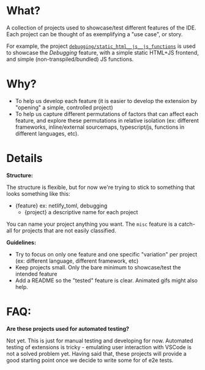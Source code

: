 # What?

A collection of projects used to showcase/test different features of the IDE.
Each project can be thought of as exemplifying a "use case", or story.

For example, the project [`debugging/static_html__js__js_functions`](./debugging/static_html__js__js_functions) is used to showcase the _Debugging_ feature, with a simple static HTML+JS frontend, and simple (non-transpiled/bundled) JS functions.

# Why?

- To help us develop each feature (it is easier to develop the extension by "opening" a simple, controlled project)
- To help us capture different permutations of factors that can affect each feature, and explore these permutations in relative isolation (ex: different frameworks, inline/external sourcemaps, typescript/js, functions in different languages, etc).

# Details

**Structure:**

The structure is flexible, but for now we're trying to stick to something that looks something like this:

- {feature} ex: netlify_toml, debugging
  - {project} a descriptive name for each project

You can name your project anything you want. The `misc` feature is a catch-all for projects that are not easily classified.

**Guidelines:**

- Try to focus on only one feature and one specific "variation" per project (ex: different language, different framework, etc)
- Keep projects small. Only the bare minimum to showcase/test the intended feature
- Add a README so the "tested" feature is clear. Animated gifs might also help.

# FAQ:

**Are these projects used for automated testing?**

Not yet. This is just for manual testing and developing for now.
Automated testing of extensions is tricky - emulating user interaction with VSCode is not a solved problem yet.
Having said that, these projects will provide a good starting point once we decide to write some for of e2e tests.
